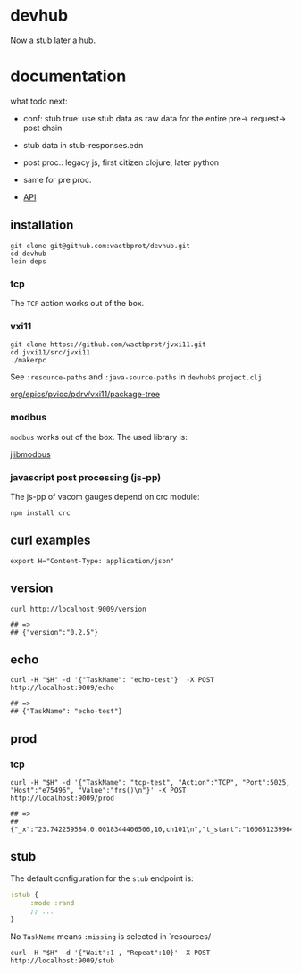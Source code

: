 # devhub

Now a stub later a hub.

# documentation

what todo next:
* conf: stub true: use stub data as raw data for the entire pre-> request-> post chain
* stub data in stub-responses.edn
* post proc.: legacy js, first citizen clojure, later python
* same for pre proc.

* [API](./api)

## installation

```shell
git clone git@github.com:wactbprot/devhub.git
cd devhub
lein deps
```

### tcp

The `TCP` action works out of the box.

### vxi11

```
git clone https://github.com/wactbprot/jvxi11.git
cd jvxi11/src/jvxi11
./makerpc
```
See `:resource-paths` and  `:java-source-paths` in `devhub`s `project.clj`. 

[org/epics/pvioc/pdrv/vxi11/package-tree](http://epics-pvdata.sourceforge.net/docbuild/pvIOCJava/2.0-BETA/documentation/html/org/epics/pvioc/pdrv/vxi11/package-tree.html)

### modbus

`modbus` works out of the box. The used library is:

[jlibmodbus](https://mvnrepository.com/artifact/com.github.kochedykov/jlibmodbus/1.2.9.0)


### javascript post processing (js-pp)

The js-pp of vacom gauges depend on crc module:

```shell
npm install crc 
```


## curl examples

```shell
export H="Content-Type: application/json"
```
## version

```shell
curl http://localhost:9009/version

## =>
## {"version":"0.2.5"}
```


## echo

```shell
curl -H "$H" -d '{"TaskName": "echo-test"}' -X POST http://localhost:9009/echo

## =>
## {"TaskName": "echo-test"}
```

## prod 

### tcp

```shell
curl -H "$H" -d '{"TaskName": "tcp-test", "Action":"TCP", "Port":5025, "Host":"e75496", "Value":"frs()\n"}' -X POST http://localhost:9009/prod

## =>
## {"_x":"23.742259584,0.0018344406506,10,ch101\n","t_start":"1606812399642","t_stop":"1606812408754"}
```

## stub

The default configuration for the `stub` endpoint is:

```clojure
:stub {
     :mode :rand
     ;; ...
}
```
No `TaskName` means `:missing` is selected in `resources/

```shell
curl -H "$H" -d '{"Wait":1 , "Repeat":10}' -X POST http://localhost:9009/stub
```
